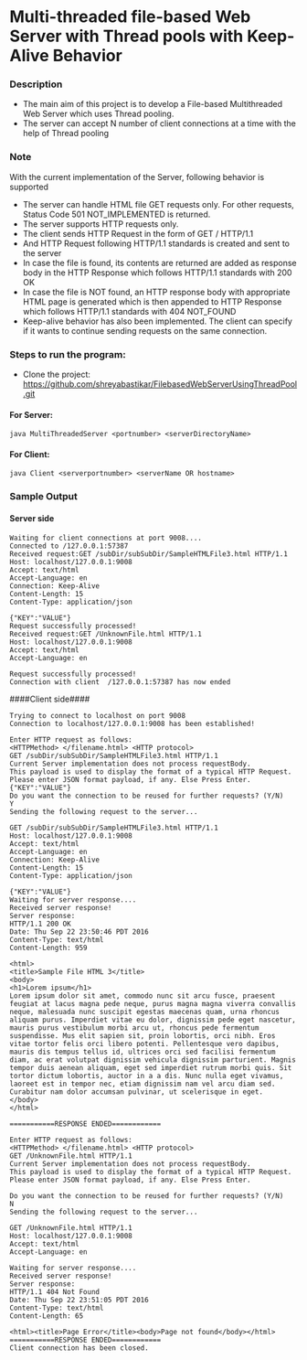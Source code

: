 # Multi-threaded file-based Web Server with Thread pools with Keep-Alive Behavior

### Description ###
* The main aim of this project is to develop a File-based Multithreaded Web Server which uses Thread pooling. 
* The server can accept N number of client connections at a time with the help of Thread pooling


### Note ###
With the current implementation of the Server, following behavior is supported
* The server can handle HTML file GET requests only. For other requests, Status Code 501 NOT_IMPLEMENTED is returned.
* The server supports HTTP requests only. 
* The client sends HTTP Request in the form of GET /<filepath> HTTP/1.1
* And HTTP Request following HTTP/1.1 standards is created and sent to the server
* In case the file is found, its contents are returned are added as response body in the HTTP Response which follows HTTP/1.1 standards with 200 OK
* In case the file is NOT found, an HTTP response body with appropriate HTML page is generated which is then appended to HTTP Response which follows HTTP/1.1 standards with 404 NOT_FOUND
* Keep-alive behavior has also been implemented. The client can specify if it wants to continue sending requests on the same connection.


### Steps to run the program: ###
* Clone the project: 
https://github.com/shreyabastikar/FilebasedWebServerUsingThreadPool.git

#### For Server: ####
```
java MultiThreadedServer <portnumber> <serverDirectoryName>
```
#### For Client: ####
```
java Client <serverportnumber> <serverName OR hostname>
```

### Sample Output ###

#### Server side ####
```
Waiting for client connections at port 9008....
Connected to /127.0.0.1:57387
Received request:GET /subDir/subSubDir/SampleHTMLFile3.html HTTP/1.1
Host: localhost/127.0.0.1:9008
Accept: text/html
Accept-Language: en
Connection: Keep-Alive
Content-Length: 15
Content-Type: application/json

{"KEY":"VALUE"}
Request successfully processed!
Received request:GET /UnknownFile.html HTTP/1.1
Host: localhost/127.0.0.1:9008
Accept: text/html
Accept-Language: en

Request successfully processed!
Connection with client  /127.0.0.1:57387 has now ended
```

####Client side####
```
Trying to connect to localhost on port 9008
Connection to localhost/127.0.0.1:9008 has been established!

Enter HTTP request as follows:
<HTTPMethod> </filename.html> <HTTP protocol>
GET /subDir/subSubDir/SampleHTMLFile3.html HTTP/1.1
Current Server implementation does not process requestBody. 
This payload is used to display the format of a typical HTTP Request.
Please enter JSON format payload, if any. Else Press Enter.
{"KEY":"VALUE"}
Do you want the connection to be reused for further requests? (Y/N)
Y
Sending the following request to the server...

GET /subDir/subSubDir/SampleHTMLFile3.html HTTP/1.1
Host: localhost/127.0.0.1:9008
Accept: text/html
Accept-Language: en
Connection: Keep-Alive
Content-Length: 15
Content-Type: application/json

{"KEY":"VALUE"}
Waiting for server response....
Received server response!
Server response:
HTTP/1.1 200 OK
Date: Thu Sep 22 23:50:46 PDT 2016
Content-Type: text/html
Content-Length: 959

<html>
<title>Sample File HTML 3</title>
<body>
<h1>Lorem ipsum</h1>
Lorem ipsum dolor sit amet, commodo nunc sit arcu fusce, praesent feugiat at lacus magna pede neque, purus magna magna viverra convallis neque, malesuada nunc suscipit egestas maecenas quam, urna rhoncus aliquam purus. Imperdiet vitae eu dolor, dignissim pede eget nascetur, mauris purus vestibulum morbi arcu ut, rhoncus pede fermentum suspendisse. Mus elit sapien sit, proin lobortis, orci nibh. Eros vitae tortor felis orci libero potenti. Pellentesque vero dapibus, mauris dis tempus tellus id, ultrices orci sed facilisi fermentum diam, ac erat volutpat dignissim vehicula dignissim parturient. Magnis tempor duis aenean aliquam, eget sed imperdiet rutrum morbi quis. Sit tortor dictum lobortis, auctor in a a dis. Nunc nulla eget vivamus, laoreet est in tempor nec, etiam dignissim nam vel arcu diam sed. Curabitur nam dolor accumsan pulvinar, ut scelerisque in eget.
</body>
</html>

===========RESPONSE ENDED============

Enter HTTP request as follows:
<HTTPMethod> </filename.html> <HTTP protocol>
GET /UnknownFile.html HTTP/1.1
Current Server implementation does not process requestBody. 
This payload is used to display the format of a typical HTTP Request.
Please enter JSON format payload, if any. Else Press Enter.

Do you want the connection to be reused for further requests? (Y/N)
N
Sending the following request to the server...

GET /UnknownFile.html HTTP/1.1
Host: localhost/127.0.0.1:9008
Accept: text/html
Accept-Language: en

Waiting for server response....
Received server response!
Server response:
HTTP/1.1 404 Not Found
Date: Thu Sep 22 23:51:05 PDT 2016
Content-Type: text/html
Content-Length: 65

<html><title>Page Error</title><body>Page not found</body></html>
===========RESPONSE ENDED============
Client connection has been closed.
```

